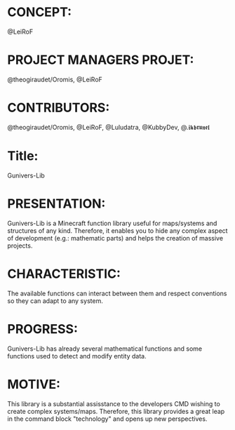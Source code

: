 # CONCEPT:
@LeiRoF

# PROJECT MANAGERS PROJET:
@theogiraudet/Oromis, @LeiRoF

# CONTRIBUTORS:
@theogiraudet/Oromis, @LeiRoF, @Luludatra, @KubbyDev, @.𝖎𝖐𝖇𝖗𝖚𝖓𝖊𝖑

# Title:
Gunivers-Lib

# PRESENTATION:
Gunivers-Lib is a Minecraft function library useful for maps/systems and structures of any kind. Therefore, it enables you to hide any complex aspect of development (e.g.: mathematic parts) and helps the creation of massive projects.

# CHARACTERISTIC:
The available functions can interact between them and respect conventions so they can adapt to any system.

# PROGRESS:
Gunivers-Lib has already several mathematical functions and some functions used to detect and modify entity data.

# MOTIVE:
This library is a substantial assisstance to the developers CMD wishing to create complex systems/maps. Therefore, this library provides a great leap in the command block "technology" and opens up new perspectives.
